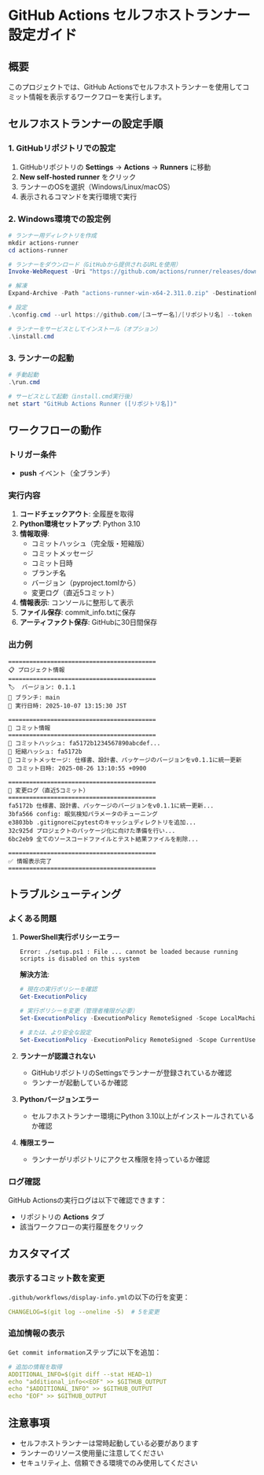 # GitHub Actions セルフホストランナー設定ガイド

## 概要

このプロジェクトでは、GitHub Actionsでセルフホストランナーを使用してコミット情報を表示するワークフローを実行します。

## セルフホストランナーの設定手順

### 1. GitHubリポジトリでの設定

1. GitHubリポジトリの **Settings** → **Actions** → **Runners** に移動
2. **New self-hosted runner** をクリック
3. ランナーのOSを選択（Windows/Linux/macOS）
4. 表示されるコマンドを実行環境で実行

### 2. Windows環境での設定例

```powershell
# ランナー用ディレクトリを作成
mkdir actions-runner
cd actions-runner

# ランナーをダウンロード（GitHubから提供されるURLを使用）
Invoke-WebRequest -Uri "https://github.com/actions/runner/releases/download/v2.311.0/actions-runner-win-x64-2.311.0.zip" -OutFile "actions-runner-win-x64-2.311.0.zip"

# 解凍
Expand-Archive -Path "actions-runner-win-x64-2.311.0.zip" -DestinationPath .

# 設定
.\config.cmd --url https://github.com/[ユーザー名]/[リポジトリ名] --token [トークン]

# ランナーをサービスとしてインストール（オプション）
.\install.cmd
```

### 3. ランナーの起動

```powershell
# 手動起動
.\run.cmd

# サービスとして起動（install.cmd実行後）
net start "GitHub Actions Runner ([リポジトリ名])"
```

## ワークフローの動作

### トリガー条件
- **push** イベント（全ブランチ）

### 実行内容
1. **コードチェックアウト**: 全履歴を取得
2. **Python環境セットアップ**: Python 3.10
3. **情報取得**:
   - コミットハッシュ（完全版・短縮版）
   - コミットメッセージ
   - コミット日時
   - ブランチ名
   - バージョン（pyproject.tomlから）
   - 変更ログ（直近5コミット）
4. **情報表示**: コンソールに整形して表示
5. **ファイル保存**: commit_info.txtに保存
6. **アーティファクト保存**: GitHubに30日間保存

### 出力例

```
==========================================
📋 プロジェクト情報
==========================================
🏷️  バージョン: 0.1.1
🌿 ブランチ: main
📅 実行日時: 2025-10-07 13:15:30 JST

==========================================
🔗 コミット情報
==========================================
📝 コミットハッシュ: fa5172b1234567890abcdef...
🔖 短縮ハッシュ: fa5172b
💬 コミットメッセージ: 仕様書、設計書、パッケージのバージョンをv0.1.1に統一更新
⏰ コミット日時: 2025-08-26 13:10:55 +0900

==========================================
📜 変更ログ（直近5コミット）
==========================================
fa5172b 仕様書、設計書、パッケージのバージョンをv0.1.1に統一更新...
3bfa566 config: 眠気検知パラメータのチューニング
e3803bb .gitignoreにpytestのキャッシュディレクトリを追加...
32c925d プロジェクトのパッケージ化に向けた準備を行い...
6bc2eb9 全てのソースコードファイルとテスト結果ファイルを削除...

==========================================
✅ 情報表示完了
==========================================
```

## トラブルシューティング

### よくある問題

1. **PowerShell実行ポリシーエラー**
   ```
   Error: ./setup.ps1 : File ... cannot be loaded because running scripts is disabled on this system
   ```
   
   **解決方法**:
   ```powershell
   # 現在の実行ポリシーを確認
   Get-ExecutionPolicy
   
   # 実行ポリシーを変更（管理者権限が必要）
   Set-ExecutionPolicy -ExecutionPolicy RemoteSigned -Scope LocalMachine
   
   # または、より安全な設定
   Set-ExecutionPolicy -ExecutionPolicy RemoteSigned -Scope CurrentUser
   ```

2. **ランナーが認識されない**
   - GitHubリポジトリのSettingsでランナーが登録されているか確認
   - ランナーが起動しているか確認

3. **Pythonバージョンエラー**
   - セルフホストランナー環境にPython 3.10以上がインストールされているか確認

4. **権限エラー**
   - ランナーがリポジトリにアクセス権限を持っているか確認

### ログ確認

GitHub Actionsの実行ログは以下で確認できます：
- リポジトリの **Actions** タブ
- 該当ワークフローの実行履歴をクリック

## カスタマイズ

### 表示するコミット数を変更

`.github/workflows/display-info.yml`の以下の行を変更：
```yaml
CHANGELOG=$(git log --oneline -5)  # 5を変更
```

### 追加情報の表示

`Get commit information`ステップに以下を追加：
```yaml
# 追加の情報を取得
ADDITIONAL_INFO=$(git diff --stat HEAD~1)
echo "additional_info<<EOF" >> $GITHUB_OUTPUT
echo "$ADDITIONAL_INFO" >> $GITHUB_OUTPUT
echo "EOF" >> $GITHUB_OUTPUT
```

## 注意事項

- セルフホストランナーは常時起動している必要があります
- ランナーのリソース使用量に注意してください
- セキュリティ上、信頼できる環境でのみ使用してください
